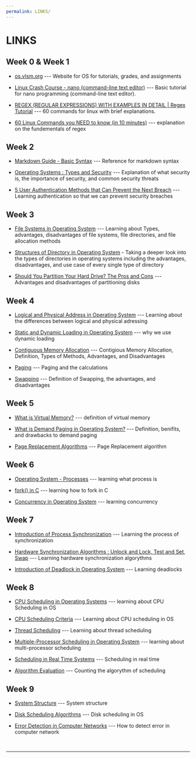 ```yaml
---
permalink: LINKS/
---
```


# LINKS

<h2>Week 0 & Week 1</h2>

* [os.vlsm.org](https://os.vlsm.org/) --- Website for OS for tutorials, grades, and assignments

* [Linux Crash Course - nano (command-line text editor)](https://youtu.be/DLeATFgGM-A?si=H9MyI6jU5_xhYu7H) --- 
Basic tutorial for nano programming (command-line text editor).

* [REGEX (REGULAR EXPRESSIONS) WITH EXAMPLES IN DETAIL | Regex Tutorial](https://www.youtube.com/watch?v=9RksQ5YT7FM&ab_channel=CrackConcepts) --- 
60 commands for linux with brief explanations.

* [60 Linux Commands you NEED to know (in 10 minutes)](https://www.youtube.com/watch?v=gd7BXuUQ91w&ab_channel=NetworkChuck) --- 
explanation on the fundementals of regex

<h2>Week 2</h2>

* [Markdown Guide - Basic Syntax](https://www.markdownguide.org/basic-syntax/) --- Reference for markdown syntax

* [Operating Systems : Types and Security](https://pub.towardsai.net/operating-systems-types-and-security-f319bec1078b) --- Explanation of what security is, the importance of security, and common security threats 

* [5 User Authentication Methods that Can Prevent the Next Breach](https://www.idrnd.ai/5-authentication-methods-that-can-prevent-the-next-breach/) --- Learning authentication so that we can prevent security breaches

<h2>Week 3</h2>

* [File Systems in Operating System](https://www.geeksforgeeks.org/file-systems-in-operating-system/) --- Learning about Types, advantages, disadvantages of file systems, file directories, and file allocation methods

* [Structures of Directory in Operating System](https://www.geeksforgeeks.org/structures-of-directory-in-operating-system/) - Taking a deeper look into the types of directories in operating systems including the advantages, disadvantages, and use case of every single type of directory

* [Should You Partition Your Hard Drive? The Pros and Cons](https://www.stellarinfo.com/article/should-you-partition-your-hard-drive-pros-and-cons.php#:~:text=Partitioning%20allows%20you%20to%20organize,partitions%20to%20access%20them%20swiftly.) --- Advantages and disadvantages of partitioning disks 

<h2>Week 4</h2>

* [Logical and Physical Address in Operating System](https://www.geeksforgeeks.org/logical-and-physical-address-in-operating-system/) --- Learning about the differences between logical and physical adressing

* [Static and Dynamic Loading in Operating System](https://www.javatpoint.com/static-and-dynamic-loading-in-operating-system#:~:text=Dynamic%20loading%20refers%20to%20the,the%20need%20for%20additional%20software.) --- why we use dynamic loading

* [Contiguous Memory Allocation](https://www.javatpoint.com/contiguous-memory-allocation-in-operating-system) --- Contigious Memory Allocation, Definition, Types of Methods, Advantages, and Disadvantages

* [Paging](https://www.geeksforgeeks.org/paging-in-operating-system/) --- Paging and the calculations

* [Swapping](https://www.scaler.com/topics/swapping-in-os/) --- Definition of Swapping, the advantages, and disadvantages

<h2>Week 5</h2>

* [What is Virtual Memory?](https://www.techtarget.com/searchstorage/definition/virtual-memory#:~:text=Virtual%20memory%20is%20a%20common,(RAM)%20to%20disk%20storage.) --- definition of virtual memory

* [What is Demand Paging in Operating System?](https://www.geeksforgeeks.org/what-is-demand-paging-in-operating-system/) --- Definition, benifits, and drawbacks to demand paging

* [Page Replacement Algorithms](https://www.geeksforgeeks.org/page-replacement-algorithms-in-operating-systems/) --- Page Replacement algorithm 

<h2>Week 6</h2>

* [Operating System - Processes](https://www.tutorialspoint.com/operating_system/os_processes.htm) --- learning what process is

* [fork() in C](https://www.geeksforgeeks.org/fork-system-call/) --- learning how to fork in C

* [Concurrency in Operating System](https://www.geeksforgeeks.org/concurrency-in-operating-system/) --- learning concurrency

<h2>Week 7</h2>

* [Introduction of Process Synchronization](https://www.geeksforgeeks.org/introduction-of-process-synchronization/) --- Learning the process of synchronization

* [Hardware Synchronization Algorithms : Unlock and Lock, Test and Set, Swap](https://www.geeksforgeeks.org/hardware-synchronization-algorithms-unlock-and-lock-test-and-set-swap/) --- Learning hardware synchronization algorythms

* [Introduction of Deadlock in Operating System](https://www.geeksforgeeks.org/introduction-of-deadlock-in-operating-system/) --- Learning deadlocks 

<h2>Week 8</h2>

* [CPU Scheduling in Operating Systems](https://www.geeksforgeeks.org/cpu-scheduling-in-operating-systems/) --- learning about CPU Scheduling in OS

* [CPU Scheduling Criteria](https://www.geeksforgeeks.org/cpu-scheduling-criteria/) --- Learning about CPU scheduling in OS

* [Thread Scheduling](https://www.geeksforgeeks.org/thread-scheduling/) --- Learning about thread scheduling 

* [Multiple-Processor Scheduling in Operating System](https://www.geeksforgeeks.org/multiple-processor-scheduling-in-operating-system/) --- learning about multi-processor scheduling

* [Scheduling in Real Time Systems](https://www.geeksforgeeks.org/scheduling-in-real-time-systems/) --- Scheduling in real time

* [Algorithm Evaluation](https://mycareerwise.com/content/algorithm-evaluation-for-scheduling/content/exam/gate/computer-science) --- Counting the algorythm of scheduling

<h2>Week 9</h2>

* [System Structure](https://www.mass.gov/info-details/system-structure-0) --- System structure

* [Disk Scheduling Algorithms](https://www.geeksforgeeks.org/disk-scheduling-algorithms/) --- Disk scheduling in OS

* [Error Detection in Computer Networks](https://www.geeksforgeeks.org/error-detection-in-computer-networks/) --- How to detect error in computer network

<br>
<hr>
